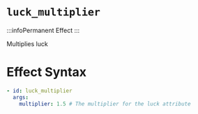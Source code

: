 # `luck_multiplier`
:::infoPermanent Effect
:::

Multiplies luck

# Effect Syntax
```yaml
- id: luck_multiplier
  args:
    multiplier: 1.5 # The multiplier for the luck attribute
```
